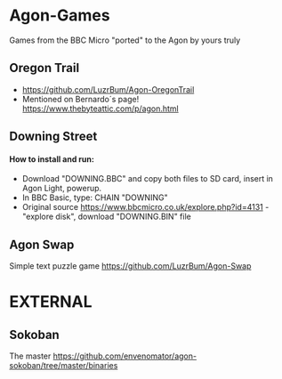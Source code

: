 # Agon-Games
Games from the BBC Micro "ported" to the Agon by yours truly
## Oregon Trail
- https://github.com/LuzrBum/Agon-OregonTrail
- Mentioned on Bernardo´s page! https://www.thebyteattic.com/p/agon.html
## Downing Street
#### How to install and run:  
* Download "DOWNING.BBC" and copy both files to SD card, insert in Agon Light, powerup.  
* In BBC Basic, type:
        CHAIN "DOWNING" 
* Original source https://www.bbcmicro.co.uk/explore.php?id=4131 - "explore disk", download "DOWNING.BIN" file
## Agon Swap
Simple text puzzle game
https://github.com/LuzrBum/Agon-Swap

# EXTERNAL
## Sokoban
The master https://github.com/envenomator/agon-sokoban/tree/master/binaries
